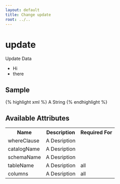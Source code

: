 ```yaml
---
layout: default
title: Change update
root: ../..
---
```


# update #

Update Data

* Hi
* there

## Sample ##

{% highlight xml %}
<update catalogName="A String" schemaName="A String" tableName="A String"><whereClause>A String</whereClause></update>
{% endhighlight %}

## Available Attributes ##

<table>
<tr><th>Name</th><th>Description</th><th>Required For</th></tr>
<tr><td>whereClause</td><td>A Desription</td><td></td></tr>
<tr><td>catalogName</td><td>A Desription</td><td></td></tr>
<tr><td>schemaName</td><td>A Desription</td><td></td></tr>
<tr><td>tableName</td><td>A Desription</td><td>all</td></tr>
<tr><td>columns</td><td>A Desription</td><td>all</td></tr>
</table>
